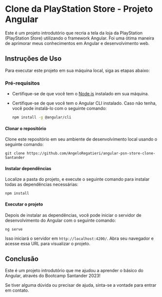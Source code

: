 # Clone da PlayStation Store - Projeto Angular

Este é um projeto introdutório que recria a tela da loja da PlayStation (PlayStation Store) utilizando o framework Angular. Foi uma ótima maneira de aprimorar meus conhecimentos em Angular e desenvolvimento web.

## Instruções de Uso

Para executar este projeto em sua máquina local, siga as etapas abaixo:

### Pré-requisitos

- Certifique-se de que você tem o [Node.js](https://nodejs.org/) instalado em sua máquina.
- Certifique-se de que você tem o Angular CLI instalado. Caso não tenha, você pode instalá-lo com o seguinte comando:

  ```bash
  npm install -g @angular/cli


#### Clonar o repositório
Clone este repositório em seu ambiente de desenvolvimento local usando o seguinte comando:

	git clone https://github.com/AngeloRegatieri/angular-psn-store-clone-Santander

#### Instalar dependências
Localize a pasta do projeto, e execute o seguinte comando para instalar todas as dependências necessárias: 

	npm install

#### Executar o projeto
Depois de instalar as dependências, você pode iniciar o servidor de desenvolvimento do Angular com o seguinte comando:

	ng serve

Isso iniciará o servidor em `http://localhost:4200/`. Abra seu navegador e acesse essa URL para visualizar o projeto.

## Conclusão
Este é um projeto introdutório que me ajudou a aprender o básico do Angular, através do Bootcamp Santander 2023!

Se tiver alguma dúvida ou precisar de ajuda, sinta-se a vontade para entrar em contato.
